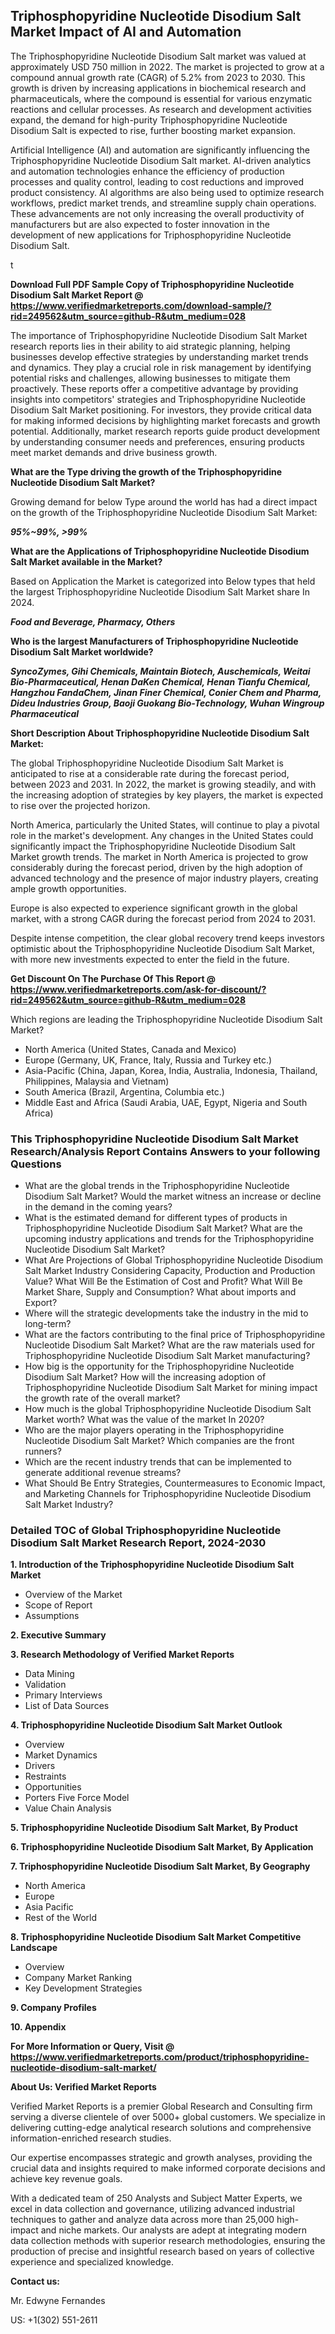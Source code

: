 <h2>Triphosphopyridine Nucleotide Disodium Salt Market Impact of AI and Automation</h2><p>The Triphosphopyridine Nucleotide Disodium Salt market was valued at approximately USD 750 million in 2022. The market is projected to grow at a compound annual growth rate (CAGR) of 5.2% from 2023 to 2030. This growth is driven by increasing applications in biochemical research and pharmaceuticals, where the compound is essential for various enzymatic reactions and cellular processes. As research and development activities expand, the demand for high-purity Triphosphopyridine Nucleotide Disodium Salt is expected to rise, further boosting market expansion.</p><p>Artificial Intelligence (AI) and automation are significantly influencing the Triphosphopyridine Nucleotide Disodium Salt market. AI-driven analytics and automation technologies enhance the efficiency of production processes and quality control, leading to cost reductions and improved product consistency. AI algorithms are also being used to optimize research workflows, predict market trends, and streamline supply chain operations. These advancements are not only increasing the overall productivity of manufacturers but are also expected to foster innovation in the development of new applications for Triphosphopyridine Nucleotide Disodium Salt.</p>t</p><p id="" class=""><strong>Download Full PDF Sample Copy of Triphosphopyridine Nucleotide Disodium Salt Market Report @ <a href="https://www.verifiedmarketreports.com/download-sample/?rid=249562&utm_source=github-R&utm_medium=028" target="_blank">https://www.verifiedmarketreports.com/download-sample/?rid=249562&utm_source=github-R&utm_medium=028</a></strong></p><p>The importance of&nbsp;Triphosphopyridine Nucleotide Disodium Salt Market research reports lies in their ability to aid strategic planning, helping businesses develop effective strategies by understanding market trends and dynamics. They play a crucial role in risk management by identifying potential risks and challenges, allowing businesses to mitigate them proactively. These reports offer a competitive advantage by providing insights into competitors' strategies and Triphosphopyridine Nucleotide Disodium Salt Market positioning. For investors, they provide critical data for making informed decisions by highlighting market forecasts and growth potential. Additionally, market research reports guide product development by understanding consumer needs and preferences, ensuring products meet market demands and drive business growth.</p><p><strong>What are the&nbsp;Type driving the growth of the Triphosphopyridine Nucleotide Disodium Salt Market?</strong></p><p id="" class="">Growing demand for below Type around the world has had a direct impact on the growth of the Triphosphopyridine Nucleotide Disodium Salt Market:</p><em><strong>95%~99%, >99%</strong></em></p><strong>What are the&nbsp;Applications&nbsp;of Triphosphopyridine Nucleotide Disodium Salt Market available in the Market?</strong></p><p id="" class="">Based on Application the Market is categorized into Below types that held the largest Triphosphopyridine Nucleotide Disodium Salt Market share In 2024.</p><em><strong>Food and Beverage, Pharmacy, Others</strong></em></p><strong>Who is the largest Manufacturers of Triphosphopyridine Nucleotide Disodium Salt Market worldwide?</strong></p><p><em><strong>SyncoZymes, Gihi Chemicals, Maintain Biotech, Auschemicals, Weitai Bio-Pharmaceutical, Henan DaKen Chemical, Henan Tianfu Chemical, Hangzhou FandaChem, Jinan Finer Chemical, Conier Chem and Pharma, Dideu Industries Group, Baoji Guokang Bio-Technology, Wuhan Wingroup Pharmaceutical</strong></em></p><p id="" class=""><strong>Short Description About Triphosphopyridine Nucleotide Disodium Salt Market:</strong></p><p>The global Triphosphopyridine Nucleotide Disodium Salt Market is anticipated to rise at a considerable rate during the forecast period, between 2023 and 2031. In 2022, the market is growing steadily, and with the increasing adoption of strategies by key players, the market is expected to rise over the projected horizon.</p><p>North America, particularly the United States, will continue to play a pivotal role in the market's development. Any changes in the United States could significantly impact the Triphosphopyridine Nucleotide Disodium Salt Market growth trends. The market in North America is projected to grow considerably during the forecast period, driven by the high adoption of advanced technology and the presence of major industry players, creating ample growth opportunities.</p><p>Europe is also expected to experience significant growth in the global market, with a strong CAGR during the forecast period from 2024 to 2031.</p><p>Despite intense competition, the clear global recovery trend keeps investors optimistic about the Triphosphopyridine Nucleotide Disodium Salt Market, with more new investments expected to enter the field in the future.</p><p id="" class=""><strong>Get Discount On The Purchase Of This Report @ <a href="https://www.verifiedmarketreports.com/ask-for-discount/?rid=249562&utm_source=github-R&utm_medium=028" target="_blank">https://www.verifiedmarketreports.com/ask-for-discount/?rid=249562&utm_source=github-R&utm_medium=028</a></strong></p>Which regions are leading the Triphosphopyridine Nucleotide Disodium Salt Market?</p><ul><li>North America (United States, Canada and Mexico)</li><li>Europe (Germany, UK, France, Italy, Russia and Turkey etc.)</li><li>Asia-Pacific (China, Japan, Korea, India, Australia, Indonesia, Thailand, Philippines, Malaysia and Vietnam)</li><li>South America (Brazil, Argentina, Columbia etc.)</li><li>Middle East and Africa (Saudi Arabia, UAE, Egypt, Nigeria and South Africa)</li></ul><h3 id="" class="">This Triphosphopyridine Nucleotide Disodium Salt Market Research/Analysis Report Contains Answers to your following Questions</h3><ul><li>What are the global trends in the Triphosphopyridine Nucleotide Disodium Salt Market? Would the market witness an increase or decline in the demand in the coming years?</li><li>What is the estimated demand for different types of products in Triphosphopyridine Nucleotide Disodium Salt Market? What are the upcoming industry applications and trends for the Triphosphopyridine Nucleotide Disodium Salt Market?</li><li>What Are Projections of Global Triphosphopyridine Nucleotide Disodium Salt Market Industry Considering Capacity, Production and Production Value? What Will Be the Estimation of Cost and Profit? What Will Be Market Share, Supply and Consumption? What about imports and Export?</li><li>Where will the strategic developments take the industry in the mid to long-term?</li><li>What are the factors contributing to the final price of Triphosphopyridine Nucleotide Disodium Salt Market? What are the raw materials used for Triphosphopyridine Nucleotide Disodium Salt Market manufacturing?</li><li>How big is the opportunity for the Triphosphopyridine Nucleotide Disodium Salt Market? How will the increasing adoption of Triphosphopyridine Nucleotide Disodium Salt Market for mining impact the growth rate of the overall market?</li><li>How much is the global Triphosphopyridine Nucleotide Disodium Salt Market worth? What was the value of the market In 2020?</li><li>Who are the major players operating in the Triphosphopyridine Nucleotide Disodium Salt Market? Which companies are the front runners?</li><li>Which are the recent industry trends that can be implemented to generate additional revenue streams?</li><li>What Should Be Entry Strategies, Countermeasures to Economic Impact, and Marketing Channels for Triphosphopyridine Nucleotide Disodium Salt Market Industry?</li></ul><h3 id="" class="">Detailed TOC of Global Triphosphopyridine Nucleotide Disodium Salt Market Research Report, 2024-2030</h3><p id="" class=""><strong>1. Introduction of the Triphosphopyridine Nucleotide Disodium Salt Market</strong></p><ul><li>Overview of the Market</li><li>Scope of Report</li><li>Assumptions</li></ul><p id="" class=""><strong>2. Executive Summary</strong></p><p id="" class=""><strong>3. Research Methodology of Verified Market Reports</strong></p><ul><li>Data Mining</li><li>Validation</li><li>Primary Interviews</li><li>List of Data Sources</li></ul><p id="" class=""><strong>4. Triphosphopyridine Nucleotide Disodium Salt Market Outlook</strong></p><ul><li>Overview</li><li>Market Dynamics</li><li>Drivers</li><li>Restraints</li><li>Opportunities</li><li>Porters Five Force Model</li><li>Value Chain Analysis</li></ul><p id="" class=""><strong>5. Triphosphopyridine Nucleotide Disodium Salt Market, By Product</strong></p><p id="" class=""><strong>6. Triphosphopyridine Nucleotide Disodium Salt Market, By Application</strong></p><p id="" class=""><strong>7. Triphosphopyridine Nucleotide Disodium Salt Market, By Geography</strong></p><ul><li>North America</li><li>Europe</li><li>Asia Pacific</li><li>Rest of the World</li></ul><p id="" class=""><strong>8. Triphosphopyridine Nucleotide Disodium Salt Market Competitive Landscape</strong></p><ul><li>Overview</li><li>Company Market Ranking</li><li>Key Development Strategies</li></ul><p id="" class=""><strong>9. Company Profiles</strong></p><p id="" class=""><strong>10. Appendix</strong></p><p id="" class=""><strong>For More Information or Query, Visit @ <a href="https://www.verifiedmarketreports.com/product/triphosphopyridine-nucleotide-disodium-salt-market/" target="_blank">https://www.verifiedmarketreports.com/product/triphosphopyridine-nucleotide-disodium-salt-market/</a></strong></p><p id="" class=""><strong>About Us: Verified Market Reports</strong></p><p id="" class="">Verified Market Reports is a premier Global Research and Consulting firm serving a diverse clientele of over 5000+ global customers. We specialize in delivering cutting-edge analytical research solutions and comprehensive information-enriched research studies.</p><p id="" class="">Our expertise encompasses strategic and growth analyses, providing the crucial data and insights required to make informed corporate decisions and achieve key revenue goals.</p><p id="" class="">With a dedicated team of 250 Analysts and Subject Matter Experts, we excel in data collection and governance, utilizing advanced industrial techniques to gather and analyze data across more than 25,000 high-impact and niche markets. Our analysts are adept at integrating modern data collection methods with superior research methodologies, ensuring the production of precise and insightful research based on years of collective experience and specialized knowledge.</p><p id="" class=""><strong>Contact us:</strong></p><p id="" class="">Mr. Edwyne Fernandes</p><p id="" class="">US: +1(302) 551-2611</p>
